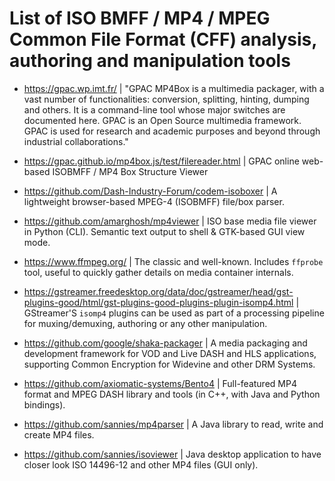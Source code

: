 # List of ISO BMFF / MP4 / MPEG Common File Format (CFF) analysis, authoring and manipulation tools

* https://gpac.wp.imt.fr/ | "GPAC MP4Box is a multimedia packager, with a vast number of functionalities: conversion, splitting, hinting, dumping and others. It is a command-line tool whose major switches are documented here. GPAC is an Open Source multimedia framework. GPAC is used for research and academic purposes and beyond through industrial collaborations."

* https://gpac.github.io/mp4box.js/test/filereader.html | GPAC online web-based ISOBMFF / MP4 Box Structure Viewer 

* https://github.com/Dash-Industry-Forum/codem-isoboxer | A lightweight browser-based MPEG-4 (ISOBMFF) file/box parser. 

* https://github.com/amarghosh/mp4viewer | ISO base media file viewer in Python (CLI). Semantic text output to shell & GTK-based GUI view mode.

* https://www.ffmpeg.org/ | The classic and well-known. Includes `ffprobe` tool, useful to quickly gather details on media container internals.

* https://gstreamer.freedesktop.org/data/doc/gstreamer/head/gst-plugins-good/html/gst-plugins-good-plugins-plugin-isomp4.html | GStreamer'S `isomp4` plugins can be used as part of a processing pipeline for muxing/demuxing, authoring or any other manipulation.

* https://github.com/google/shaka-packager | A media packaging and development framework for VOD and Live DASH and HLS applications, supporting Common Encryption for Widevine and other DRM Systems. 

* https://github.com/axiomatic-systems/Bento4 | Full-featured MP4 format and MPEG DASH library and tools (in C++, with Java and Python bindings).

* https://github.com/sannies/mp4parser | A Java library to read, write and create MP4 files.

* https://github.com/sannies/isoviewer | Java desktop application to have closer look ISO 14496-12 and other MP4 files (GUI only).

